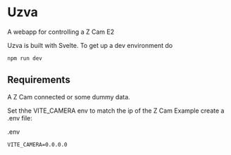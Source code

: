 # Uzva

A webapp for controlling a Z Cam E2

Uzva is built with Svelte. To get up a dev environment do

`npm run dev`

## Requirements

A Z Cam connected or some dummy data.

Set thhe VITE_CAMERA env to match the ip of the Z Cam
Example create a .env file:

.env
```
VITE_CAMERA=0.0.0.0
```
  
